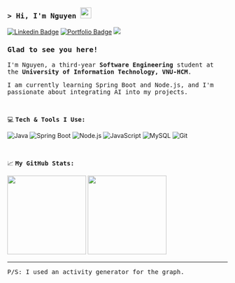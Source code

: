 ### <samp>&gt; Hi, I'm Nguyen <img src="https://media.giphy.com/media/hvRJCLFzcasrR4ia7z/giphy.gif" width="25"></samp>

[![Linkedin Badge](https://img.shields.io/badge/-LinkedIn-0e76a8?style=flat-square&logo=Linkedin&logoColor=white)](https://www.linkedin.com/in/your-linkedin-username/)
[![Portfolio Badge](https://img.shields.io/badge/Portfolio-3b5998?style=flat-square&logo=google-chrome&logoColor=white)](https://your-portfolio.com)
![](https://komarev.com/ghpvc/?username=your-github-username&style=flat-square&color=blueviolet)

### <samp>Glad to see you here!</samp>

<samp>I'm Nguyen, a third-year **Software Engineering** student at the **University of Information Technology, VNU-HCM**.</samp>

<samp>I am currently learning Spring Boot and Node.js, and I'm passionate about integrating AI into my projects.</samp>

<br>

💻 **<samp>Tech & Tools I Use:</samp>**

<p>
  <img src="https://img.shields.io/badge/Java-ED8B00?style=for-the-badge&logo=openjdk&logoColor=white" alt="Java"/>
  <img src="https://img.shields.io/badge/Spring_Boot-6DB33F?style=for-the-badge&logo=springboot&logoColor=white" alt="Spring Boot"/>
  <img src="https://img.shields.io/badge/Node.js-339933?style=for-the-badge&logo=nodedotjs&logoColor=white" alt="Node.js"/>
  <img src="https://img.shields.io/badge/JavaScript-F7DF1E?style=for-the-badge&logo=javascript&logoColor=black" alt="JavaScript"/>
  <img src="https://img.shields.io/badge/MySQL-4479A1?style=for-the-badge&logo=mysql&logoColor=white" alt="MySQL"/>
  <img src="https://img.shields.io/badge/Git-F05032?style=for-the-badge&logo=git&logoColor=white" alt="Git"/>
</p>

<br>

📈 **<samp>My GitHub Stats:</samp>**

<p>
  <img height="180em" src="https://github-readme-stats.vercel.app/api?username=your-github-username&show_icons=true&hide_border=true&count_private=true&include_all_commits=true&theme=transparent" />
  <img height="180em" src="https://github-readme-stats.vercel.app/api/top-langs/?username=your-github-username&show_icons=true&hide_border=true&layout=compact&langs_count=10&theme=transparent"/>
</p>

---
<samp>P/S: I used an activity generator for the graph.</samp>
